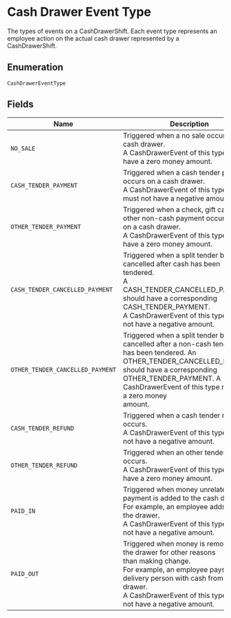 <!-- Optimized: 2025-10-06 -->
<!-- RPM: 1.6.2.1.1.6.2.1_cash-drawer-event-type_20251006 -->
<!-- Session: E2E RPM DNA Application -->
<!-- AOM: RND (Reggie & Dro) -->
<!-- COI: TECHNOLOGY -->
<!-- RPM: HIGH -->
<!-- ACTION: BUILD -->


# Cash Drawer Event Type

The types of events on a CashDrawerShift.
Each event type represents an employee action on the actual cash drawer
represented by a CashDrawerShift.

## Enumeration

`CashDrawerEventType`

## Fields

| Name | Description |
|  --- | --- |
| `NO_SALE` | Triggered when a no sale occurs on a cash drawer.<br>A CashDrawerEvent of this type must have a zero money amount. |
| `CASH_TENDER_PAYMENT` | Triggered when a cash tender payment occurs on a cash drawer.<br>A CashDrawerEvent of this type can must not have a negative amount. |
| `OTHER_TENDER_PAYMENT` | Triggered when a check, gift card, or other non-cash payment occurs<br>on a cash drawer.<br>A CashDrawerEvent of this type must have a zero money amount. |
| `CASH_TENDER_CANCELLED_PAYMENT` | Triggered when a split tender bill is cancelled after cash has been<br>tendered.<br>A CASH_TENDER_CANCELLED_PAYMENT should have a corresponding CASH_TENDER_PAYMENT.<br>A CashDrawerEvent of this type must not have a negative amount. |
| `OTHER_TENDER_CANCELLED_PAYMENT` | Triggered when a split tender bill is cancelled after a non-cash tender<br>has been tendered. An OTHER_TENDER_CANCELLED_PAYMENT should have a corresponding<br>OTHER_TENDER_PAYMENT. A CashDrawerEvent of this type must have a zero money<br>amount. |
| `CASH_TENDER_REFUND` | Triggered when a cash tender refund occurs.<br>A CashDrawerEvent of this type must not have a negative amount. |
| `OTHER_TENDER_REFUND` | Triggered when an other tender refund occurs.<br>A CashDrawerEvent of this type must have a zero money amount. |
| `PAID_IN` | Triggered when money unrelated to a payment is added to the cash drawer.<br>For example, an employee adds coins to the drawer.<br>A CashDrawerEvent of this type must not have a negative amount. |
| `PAID_OUT` | Triggered when money is removed from the drawer for other reasons<br>than making change.<br>For example, an employee pays a delivery person with cash from the cash drawer.<br>A CashDrawerEvent of this type must not have a negative amount. |
